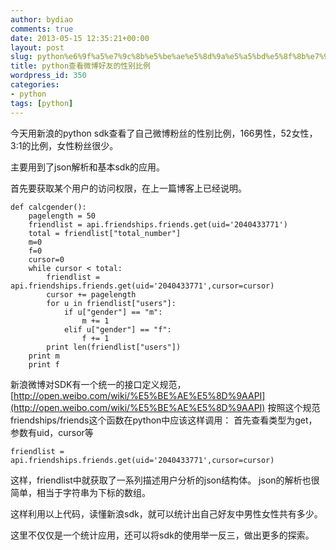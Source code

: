 ```yaml
---
author: bydiao
comments: true
date: 2013-05-15 12:35:21+00:00
layout: post
slug: python%e6%9f%a5%e7%9c%8b%e5%be%ae%e5%8d%9a%e5%a5%bd%e5%8f%8b%e7%9a%84%e6%80%a7%e5%88%ab%e6%af%94%e4%be%8b
title: python查看微博好友的性别比例
wordpress_id: 350
categories:
- python
tags: [python]
---
```


今天用新浪的python sdk查看了自己微博粉丝的性别比例，166男性，52女性，3:1的比例，女性粉丝很少。

主要用到了json解析和基本sdk的应用。

首先要获取某个用户的访问权限，在上一篇博客上已经说明。


	def calcgender():
		pagelength = 50
		friendlist = api.friendships.friends.get(uid='2040433771')
		total = friendlist["total_number"]
		m=0
		f=0
		cursor=0
		while cursor < total:
			friendlist = api.friendships.friends.get(uid='2040433771',cursor=cursor)
			cursor += pagelength
			for u in friendlist["users"]:
				if u["gender"] == "m":
					m += 1
				elif u["gender"] == "f":
					f += 1
			print len(friendlist["users"])
		print m
		print f

新浪微博对SDK有一个统一的接口定义规范，
[http://open.weibo.com/wiki/%E5%BE%AE%E5%8D%9AAPI](http://open.weibo.com/wiki/%E5%BE%AE%E5%8D%9AAPI)
按照这个规范 friendships/friends这个函数在python中应该这样调用：
首先查看类型为get，参数有uid，cursor等

	friendlist = api.friendships.friends.get(uid='2040433771',cursor=cursor)


这样，friendlist中就获取了一系列描述用户分析的json结构体。
json的解析也很简单，相当于字符串为下标的数组。

这样利用以上代码，读懂新浪sdk，就可以统计出自己好友中男性女性共有多少。

这里不仅仅是一个统计应用，还可以将sdk的使用举一反三，做出更多的探索。
